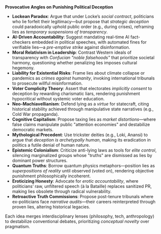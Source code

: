 

**Provocative Angles on Punishing Political Deception**  

- **Lockean Paradox**: Argue that under Locke’s *social contract*, politicians who lie forfeit their legitimacy—but propose that *strategic deception* could paradoxically uphold public order (e.g., during crises), reframing lies as *temporary suspensions of transparency*.  
- **AI-Driven Accountability**: Suggest mandating real-time AI fact-checkers embedded in political speeches, with automated fines for verifiable lies—a *pre-emptive strike* against disinformation.  
- **Moral Relativism in Leadership**: Contrast Western ideals of transparency with *Confucian "noble falsehoods"* that prioritize societal harmony, questioning whether penalizing lies imposes cultural hegemony.  
- **Liability for Existential Risks**: Frame lies about climate collapse or pandemics as *crimes against humanity*, invoking international tribunals to prosecute willful misinformation.  
- **Voter Complicity Theory**: Assert that electorates *implicitly consent* to deception by rewarding charismatic liars, rendering punishment hypocritical without systemic voter education.  
- **Neo-Machiavellianism**: Defend lying as a *virtue* for statecraft, citing historical stability achieved through manipulative state narratives (e.g., Cold War propaganda).  
- **Cognitive Capitalism**: Propose taxing lies as *market distortions*—where false claims manipulate public "attention economies" and destabilize democratic markets.  
- **Mythological Precedent**: Use trickster deities (e.g., Loki, Anansi) to argue that *deception is archetypally human*, making its eradication in politics a futile denial of human nature.  
- **Epistemic Colonialism**: Criticize anti-lying laws as tools for *elite control*, silencing marginalized groups whose "truths" are dismissed as lies by dominant power structures.  
- **Quantum Truths**: Borrow quantum physics metaphors—position lies as *superpositions of reality* until observed (voted on), rendering objective punishment philosophically incoherent.  
- **Eroticizing Honesty**: Advocate for *erotic accountability*, where politicians’ raw, unfiltered speech (à la Bataille) replaces sanitized PR, making lies obsolete through radical vulnerability.  
- **Retroactive Truth Commissions**: Propose post-tenure tribunals where ex-politicians face *narrative audits*—their careers reinterpreted through proven lies, altering historical legacies.  

Each idea merges interdisciplinary lenses (philosophy, tech, anthropology) to destabilize conventional debates, prioritizing *conceptual novelty* over pragmatism.